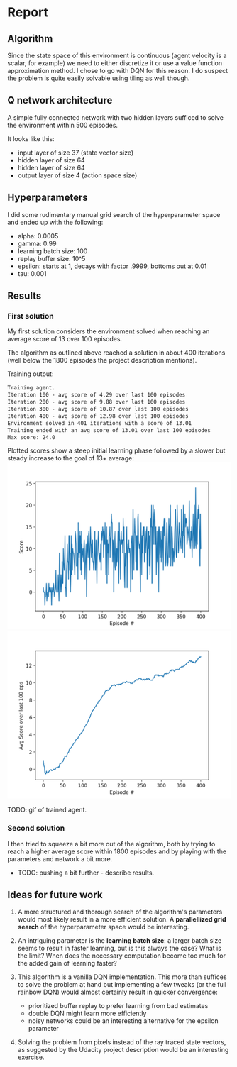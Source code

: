 # Report

## Algorithm

Since the state space of this environment is continuous (agent velocity is a scalar, for example) we need to either 
discretize it or use a value function approximation method. I chose to go with DQN for this reason. I do suspect the 
problem is quite easily solvable using tiling as well though.

## Q network architecture

A simple fully connected network with two hidden layers sufficed to solve the environment within 500 episodes.

It looks like this:
* input layer of size 37 (state vector size)
* hidden layer of size 64
* hidden layer of size 64
* output layer of size 4 (action space size)

## Hyperparameters

I did some rudimentary manual grid search of the hyperparameter space and ended up with the following:

* alpha: 0.0005
* gamma: 0.99
* learning batch size: 100
* replay buffer size: 10^5
* epsilon: starts at 1, decays with factor .9999, bottoms out at 0.01
* tau: 0.001

## Results

### First solution

My first solution considers the environment solved when reaching an average score of 13 over 100 episodes.

The algorithm as outlined above reached a solution in about 400 iterations (well below the 1800 episodes the project 
description mentions). 

Training output:
```
Training agent.
Iteration 100 - avg score of 4.29 over last 100 episodes
Iteration 200 - avg score of 9.88 over last 100 episodes
Iteration 300 - avg score of 10.87 over last 100 episodes
Iteration 400 - avg score of 12.98 over last 100 episodes
Environment solved in 401 iterations with a score of 13.01
Training ended with an avg score of 13.01 over last 100 episodes
Max score: 24.0
```

Plotted scores show a steep initial learning phase followed by a slower but steady increase to the goal of 13+ average:
![scores](assets/first_solution_scores.png)
![average scores](assets/first_solution_avg_scores.png)

TODO: gif of trained agent.

### Second solution

I then tried to squeeze a bit more out of the algorithm, both by trying to reach a higher average score within 1800 
episodes and by playing with the parameters and network a bit more.

* TODO: pushing a bit further - describe results.


## Ideas for future work

1. A more structured and thorough search of the algorithm's parameters would most likely result in a more efficient 
solution. A **parallellized grid search** of the hyperparameter space would be interesting. 

2. An intriguing parameter is the **learning batch size**: a larger batch size seems to result in faster learning, but 
is this always the case? What is the limit? When does the necessary computation become too much for the added gain of 
learning faster?

3. This algorithm is a vanilla DQN implementation. This more than suffices to solve the problem at hand but implementing 
a few tweaks (or the full rainbow DQN) would almost certainly result in quicker convergence:
    * prioritized buffer replay to prefer learning from bad estimates
    * double DQN might learn more efficiently
    * noisy networks could be an interesting alternative for the epsilon parameter

4. Solving the problem from pixels instead of the ray traced state vectors, as suggested by the Udacity project 
description would be an interesting exercise.